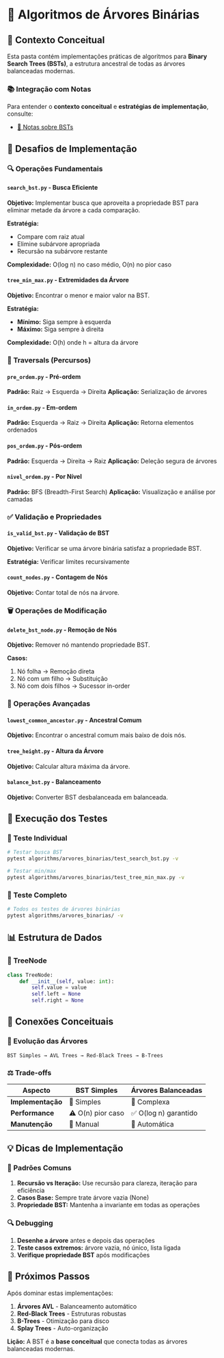 # 🌳 Algoritmos de Árvores Binárias

## 🎯 Contexto Conceitual

Esta pasta contém implementações práticas de algoritmos para **Binary Search Trees (BSTs)**, a estrutura ancestral de todas as árvores balanceadas modernas.

### 📚 Integração com Notas

Para entender o **contexto conceitual** e **estratégias de implementação**, consulte:
- [📖 Notas sobre BSTs](../../notes/01.%20Data%20Structures/01.%20BSTs/)

## 🚀 Desafios de Implementação

### 🔍 Operações Fundamentais

#### `search_bst.py` - Busca Eficiente
**Objetivo:** Implementar busca que aproveita a propriedade BST para eliminar metade da árvore a cada comparação.

**Estratégia:**
- Compare com raiz atual
- Elimine subárvore apropriada
- Recursão na subárvore restante

**Complexidade:** O(log n) no caso médio, O(n) no pior caso

#### `tree_min_max.py` - Extremidades da Árvore
**Objetivo:** Encontrar o menor e maior valor na BST.

**Estratégia:**
- **Mínimo:** Siga sempre à esquerda
- **Máximo:** Siga sempre à direita

**Complexidade:** O(h) onde h = altura da árvore

### 🌳 Traversals (Percursos)

#### `pre_ordem.py` - Pré-ordem
**Padrão:** Raiz → Esquerda → Direita
**Aplicação:** Serialização de árvores

#### `in_ordem.py` - Em-ordem
**Padrão:** Esquerda → Raiz → Direita
**Aplicação:** Retorna elementos ordenados

#### `pos_ordem.py` - Pós-ordem
**Padrão:** Esquerda → Direita → Raiz
**Aplicação:** Deleção segura de árvores

#### `nivel_ordem.py` - Por Nível
**Padrão:** BFS (Breadth-First Search)
**Aplicação:** Visualização e análise por camadas

### ✅ Validação e Propriedades

#### `is_valid_bst.py` - Validação de BST
**Objetivo:** Verificar se uma árvore binária satisfaz a propriedade BST.

**Estratégia:** Verificar limites recursivamente

#### `count_nodes.py` - Contagem de Nós
**Objetivo:** Contar total de nós na árvore.

### 🗑️ Operações de Modificação

#### `delete_bst_node.py` - Remoção de Nós
**Objetivo:** Remover nó mantendo propriedade BST.

**Casos:**
1. Nó folha → Remoção direta
2. Nó com um filho → Substituição
3. Nó com dois filhos → Sucessor in-order

### 🚀 Operações Avançadas

#### `lowest_common_ancestor.py` - Ancestral Comum
**Objetivo:** Encontrar o ancestral comum mais baixo de dois nós.

#### `tree_height.py` - Altura da Árvore
**Objetivo:** Calcular altura máxima da árvore.

#### `balance_bst.py` - Balanceamento
**Objetivo:** Converter BST desbalanceada em balanceada.

## 🧪 Execução dos Testes

### 🎯 Teste Individual
```bash
# Testar busca BST
pytest algorithms/arvores_binarias/test_search_bst.py -v

# Testar min/max
pytest algorithms/arvores_binarias/test_tree_min_max.py -v
```

### 🎯 Teste Completo
```bash
# Todos os testes de árvores binárias
pytest algorithms/arvores_binarias/ -v
```

## 📊 Estrutura de Dados

### 🎯 TreeNode
```python
class TreeNode:
    def __init__(self, value: int):
        self.value = value
        self.left = None
        self.right = None
```

## 🔗 Conexões Conceituais

### 🌳 Evolução das Árvores
```
BST Simples → AVL Trees → Red-Black Trees → B-Trees
```

### ⚖️ Trade-offs
| Aspecto | BST Simples | Árvores Balanceadas |
|---------|-------------|-------------------|
| **Implementação** | 🎯 Simples | 🔧 Complexa |
| **Performance** | ⚠️ O(n) pior caso | ✅ O(log n) garantido |
| **Manutenção** | 🔄 Manual | 🤖 Automática |

## 💡 Dicas de Implementação

### 🎯 Padrões Comuns
1. **Recursão vs Iteração:** Use recursão para clareza, iteração para eficiência
2. **Casos Base:** Sempre trate árvore vazia (None)
3. **Propriedade BST:** Mantenha a invariante em todas as operações

### 🔍 Debugging
1. **Desenhe a árvore** antes e depois das operações
2. **Teste casos extremos:** árvore vazia, nó único, lista ligada
3. **Verifique propriedade BST** após modificações

## 🚀 Próximos Passos

Após dominar estas implementações:
1. **Árvores AVL** - Balanceamento automático
2. **Red-Black Trees** - Estruturas robustas
3. **B-Trees** - Otimização para disco
4. **Splay Trees** - Auto-organização

**Lição:** A BST é a **base conceitual** que conecta todas as árvores balanceadas modernas. 